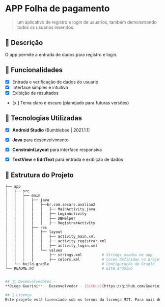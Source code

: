 # **APP Folha de pagamento**

> um aplicativo de registro e login de usuarios, também demonstrando todos os usuarios inseridos.

## 📱 Descrição

O app permite a entrada de dados para registro e login.

## 🔧 Funcionalidades

- [x] Entrada e verificação de dados do usuario
- [x] Interface simples e intuitiva
- [x] Exibição de resultados
- [x ] Tema claro e escuro (planejado para futuras versões)

## 🚀 Tecnologias Utilizadas

- [x] **Android Studio** (Bumblebee | 2021.1.1)
- [x] **Java** para desenvolvimento
- [x] **ConstraintLayout** para interface responsiva
- [x] **TextView** e **EditText** para entrada e exibição de dados



## 📂 Estrutura do Projeto

```bash
├── app
│   ├── src
│   │   ├── main
│   │   │   ├── java
│   │   │   │   ├──br.com.secars.avaliao2
│   │   │   │   │   ├── MainActivity.java
│   │   │   │   │   ├── LoginActivity
│   │   │   │   │   ├── DBHelper
│   │   │   │   │   ├── RegistrarActivity
│   │   │   ├── res
│   │   │   │   ├── layout
│   │   │   │   │   ├── activity_main.xml
│   │   │   │   │   ├── activity_registrar.xml
│   │   │   │   │   ├── activity_login.xml
│   │   │   │   └── values
│   │   │   │       ├── strings.xml         # Strings usadas no app
│   │   │   │       ├── colors.xml          # Cores definidas no projeto
│   └── build.gradle                        # Configuração do Gradle
└── README.md                               # Este arquivo


## 👨‍💻 Desenvolvedores – 
**Diego Guerini** - Desenvolvedor - [GitHub](https://github.com/GueriniFiles)

## 📄 Licença 
Este projeto está licenciado sob os termos da licença MIT. Para mais detalhes, veja o arquivo [LICENSE](LICENSE).

